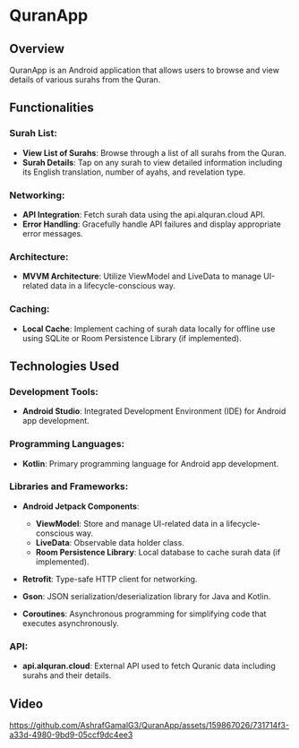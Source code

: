 # QuranApp

## Overview

QuranApp is an Android application that allows users to browse and view details of various surahs from the Quran.

## Functionalities

### Surah List:
- **View List of Surahs**: Browse through a list of all surahs from the Quran.
- **Surah Details**: Tap on any surah to view detailed information including its English translation, number of ayahs, and revelation type.

### Networking:
- **API Integration**: Fetch surah data using the api.alquran.cloud API.
- **Error Handling**: Gracefully handle API failures and display appropriate error messages.

### Architecture:
- **MVVM Architecture**: Utilize ViewModel and LiveData to manage UI-related data in a lifecycle-conscious way.

### Caching:
- **Local Cache**: Implement caching of surah data locally for offline use using SQLite or Room Persistence Library (if implemented).

## Technologies Used

### Development Tools:
- **Android Studio**: Integrated Development Environment (IDE) for Android app development.

### Programming Languages:
- **Kotlin**: Primary programming language for Android app development.

### Libraries and Frameworks:
- **Android Jetpack Components**:
  - **ViewModel**: Store and manage UI-related data in a lifecycle-conscious way.
  - **LiveData**: Observable data holder class.
  - **Room Persistence Library**: Local database to cache surah data (if implemented).

- **Retrofit**: Type-safe HTTP client for networking.
- **Gson**: JSON serialization/deserialization library for Java and Kotlin.
- **Coroutines**: Asynchronous programming for simplifying code that executes asynchronously.

### API:
- **api.alquran.cloud**: External API used to fetch Quranic data including surahs and their details.

## Video

https://github.com/AshrafGamalG3/QuranApp/assets/159867026/731714f3-a33d-4980-9bd9-05ccf9dc4ee3

